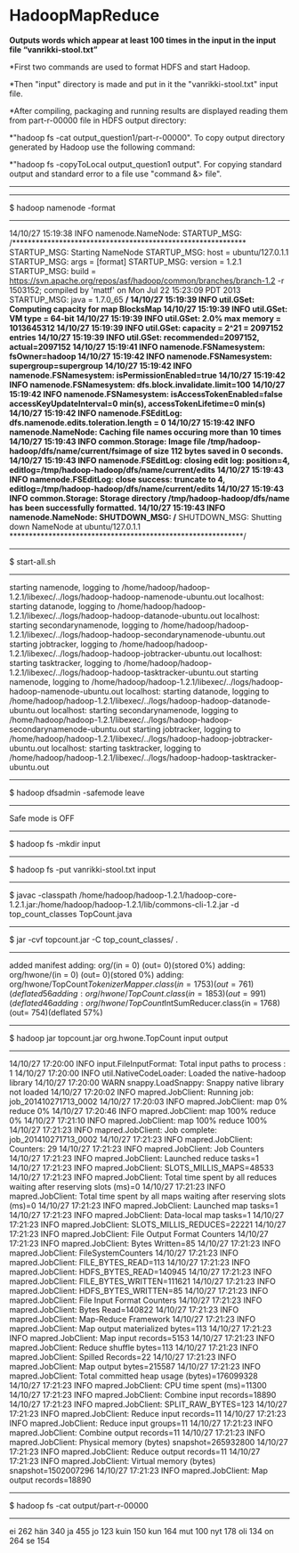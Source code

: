 HadoopMapReduce
===============

**Outputs words which appear at least 100 times in the input in the input file “vanrikki-stool.txt”**


*First two commands are used to format HDFS and start Hadoop. 

*Then "input" directory is made and put in it the "vanrikki-stool.txt" input file.  

*After compiling, packaging and running results are displayed reading them from part-r-00000 file in HDFS output directory:

*"hadoop fs -cat output_question1/part-r-00000". To copy output directory generated by Hadoop use the following command: 

*"hadoop fs -copyToLocal output_question1 output". For copying standard output and standard error to a file  use "command &> file".



****************************************************

****************************************************
$ hadoop namenode -format

****************************************************

14/10/27 15:19:38 INFO namenode.NameNode: STARTUP_MSG: 
/************************************************************
STARTUP_MSG: Starting NameNode
STARTUP_MSG:   host = ubuntu/127.0.1.1
STARTUP_MSG:   args = [format]
STARTUP_MSG:   version = 1.2.1
STARTUP_MSG:   build = https://svn.apache.org/repos/asf/hadoop/common/branches/branch-1.2 -r 1503152; compiled by 'mattf' on Mon Jul 22 15:23:09 PDT 2013
STARTUP_MSG:   java = 1.7.0_65
************************************************************/
14/10/27 15:19:39 INFO util.GSet: Computing capacity for map BlocksMap
14/10/27 15:19:39 INFO util.GSet: VM type       = 64-bit
14/10/27 15:19:39 INFO util.GSet: 2.0% max memory = 1013645312
14/10/27 15:19:39 INFO util.GSet: capacity      = 2^21 = 2097152 entries
14/10/27 15:19:39 INFO util.GSet: recommended=2097152, actual=2097152
14/10/27 15:19:41 INFO namenode.FSNamesystem: fsOwner=hadoop
14/10/27 15:19:42 INFO namenode.FSNamesystem: supergroup=supergroup
14/10/27 15:19:42 INFO namenode.FSNamesystem: isPermissionEnabled=true
14/10/27 15:19:42 INFO namenode.FSNamesystem: dfs.block.invalidate.limit=100
14/10/27 15:19:42 INFO namenode.FSNamesystem: isAccessTokenEnabled=false accessKeyUpdateInterval=0 min(s), accessTokenLifetime=0 min(s)
14/10/27 15:19:42 INFO namenode.FSEditLog: dfs.namenode.edits.toleration.length = 0
14/10/27 15:19:42 INFO namenode.NameNode: Caching file names occuring more than 10 times 
14/10/27 15:19:43 INFO common.Storage: Image file /tmp/hadoop-hadoop/dfs/name/current/fsimage of size 112 bytes saved in 0 seconds.
14/10/27 15:19:43 INFO namenode.FSEditLog: closing edit log: position=4, editlog=/tmp/hadoop-hadoop/dfs/name/current/edits
14/10/27 15:19:43 INFO namenode.FSEditLog: close success: truncate to 4, editlog=/tmp/hadoop-hadoop/dfs/name/current/edits
14/10/27 15:19:43 INFO common.Storage: Storage directory /tmp/hadoop-hadoop/dfs/name has been successfully formatted.
14/10/27 15:19:43 INFO namenode.NameNode: SHUTDOWN_MSG: 
/************************************************************
SHUTDOWN_MSG: Shutting down NameNode at ubuntu/127.0.1.1
************************************************************/

****************************************************
$ start-all.sh

****************************************************

starting namenode, logging to /home/hadoop/hadoop-1.2.1/libexec/../logs/hadoop-hadoop-namenode-ubuntu.out
localhost: starting datanode, logging to /home/hadoop/hadoop-1.2.1/libexec/../logs/hadoop-hadoop-datanode-ubuntu.out
localhost: starting secondarynamenode, logging to /home/hadoop/hadoop-1.2.1/libexec/../logs/hadoop-hadoop-secondarynamenode-ubuntu.out
starting jobtracker, logging to /home/hadoop/hadoop-1.2.1/libexec/../logs/hadoop-hadoop-jobtracker-ubuntu.out
localhost: starting tasktracker, logging to /home/hadoop/hadoop-1.2.1/libexec/../logs/hadoop-hadoop-tasktracker-ubuntu.out
starting namenode, logging to /home/hadoop/hadoop-1.2.1/libexec/../logs/hadoop-hadoop-namenode-ubuntu.out
localhost: starting datanode, logging to /home/hadoop/hadoop-1.2.1/libexec/../logs/hadoop-hadoop-datanode-ubuntu.out
localhost: starting secondarynamenode, logging to /home/hadoop/hadoop-1.2.1/libexec/../logs/hadoop-hadoop-secondarynamenode-ubuntu.out
starting jobtracker, logging to /home/hadoop/hadoop-1.2.1/libexec/../logs/hadoop-hadoop-jobtracker-ubuntu.out
localhost: starting tasktracker, logging to /home/hadoop/hadoop-1.2.1/libexec/../logs/hadoop-hadoop-tasktracker-ubuntu.out

****************************************************
$ hadoop dfsadmin -safemode leave

****************************************************

Safe mode is OFF


****************************************************
$ hadoop fs -mkdir input

****************************************************

$ hadoop fs -put vanrikki-stool.txt input



****************************************************

$ javac -classpath /home/hadoop/hadoop-1.2.1/hadoop-core-1.2.1.jar:/home/hadoop/hadoop-1.2.1/lib/commons-cli-1.2.jar -d top_count_classes TopCount.java 

****************************************************

$ jar -cvf topcount.jar -C top_count_classes/ . 

****************************************************

added manifest
adding: org/(in = 0) (out= 0)(stored 0%)
adding: org/hwone/(in = 0) (out= 0)(stored 0%)
adding: org/hwone/TopCount$TokenizerMapper.class(in = 1753) (out= 761)(deflated 56%)
adding: org/hwone/TopCount.class(in = 1853) (out= 991)(deflated 46%)
adding: org/hwone/TopCount$IntSumReducer.class(in = 1768) (out= 754)(deflated 57%)

****************************************************

$ hadoop jar topcount.jar org.hwone.TopCount input output 

****************************************************

14/10/27 17:20:00 INFO input.FileInputFormat: Total input paths to process : 1
14/10/27 17:20:00 INFO util.NativeCodeLoader: Loaded the native-hadoop library
14/10/27 17:20:00 WARN snappy.LoadSnappy: Snappy native library not loaded
14/10/27 17:20:02 INFO mapred.JobClient: Running job: job_201410271713_0002
14/10/27 17:20:03 INFO mapred.JobClient:  map 0% reduce 0%
14/10/27 17:20:46 INFO mapred.JobClient:  map 100% reduce 0%
14/10/27 17:21:10 INFO mapred.JobClient:  map 100% reduce 100%
14/10/27 17:21:23 INFO mapred.JobClient: Job complete: job_201410271713_0002
14/10/27 17:21:23 INFO mapred.JobClient: Counters: 29
14/10/27 17:21:23 INFO mapred.JobClient:   Job Counters 
14/10/27 17:21:23 INFO mapred.JobClient:     Launched reduce tasks=1
14/10/27 17:21:23 INFO mapred.JobClient:     SLOTS_MILLIS_MAPS=48533
14/10/27 17:21:23 INFO mapred.JobClient:     Total time spent by all reduces waiting after reserving slots (ms)=0
14/10/27 17:21:23 INFO mapred.JobClient:     Total time spent by all maps waiting after reserving slots (ms)=0
14/10/27 17:21:23 INFO mapred.JobClient:     Launched map tasks=1
14/10/27 17:21:23 INFO mapred.JobClient:     Data-local map tasks=1
14/10/27 17:21:23 INFO mapred.JobClient:     SLOTS_MILLIS_REDUCES=22221
14/10/27 17:21:23 INFO mapred.JobClient:   File Output Format Counters 
14/10/27 17:21:23 INFO mapred.JobClient:     Bytes Written=85
14/10/27 17:21:23 INFO mapred.JobClient:   FileSystemCounters
14/10/27 17:21:23 INFO mapred.JobClient:     FILE_BYTES_READ=113
14/10/27 17:21:23 INFO mapred.JobClient:     HDFS_BYTES_READ=140945
14/10/27 17:21:23 INFO mapred.JobClient:     FILE_BYTES_WRITTEN=111621
14/10/27 17:21:23 INFO mapred.JobClient:     HDFS_BYTES_WRITTEN=85
14/10/27 17:21:23 INFO mapred.JobClient:   File Input Format Counters 
14/10/27 17:21:23 INFO mapred.JobClient:     Bytes Read=140822
14/10/27 17:21:23 INFO mapred.JobClient:   Map-Reduce Framework
14/10/27 17:21:23 INFO mapred.JobClient:     Map output materialized bytes=113
14/10/27 17:21:23 INFO mapred.JobClient:     Map input records=5153
14/10/27 17:21:23 INFO mapred.JobClient:     Reduce shuffle bytes=113
14/10/27 17:21:23 INFO mapred.JobClient:     Spilled Records=22
14/10/27 17:21:23 INFO mapred.JobClient:     Map output bytes=215587
14/10/27 17:21:23 INFO mapred.JobClient:     Total committed heap usage (bytes)=176099328
14/10/27 17:21:23 INFO mapred.JobClient:     CPU time spent (ms)=11300
14/10/27 17:21:23 INFO mapred.JobClient:     Combine input records=18890
14/10/27 17:21:23 INFO mapred.JobClient:     SPLIT_RAW_BYTES=123
14/10/27 17:21:23 INFO mapred.JobClient:     Reduce input records=11
14/10/27 17:21:23 INFO mapred.JobClient:     Reduce input groups=11
14/10/27 17:21:23 INFO mapred.JobClient:     Combine output records=11
14/10/27 17:21:23 INFO mapred.JobClient:     Physical memory (bytes) snapshot=265932800
14/10/27 17:21:23 INFO mapred.JobClient:     Reduce output records=11
14/10/27 17:21:23 INFO mapred.JobClient:     Virtual memory (bytes) snapshot=1502007296
14/10/27 17:21:23 INFO mapred.JobClient:     Map output records=18890

****************************************************


$ hadoop fs -cat output/part-r-00000 

****************************************************

ei	262
hän	340
ja	455
jo	123
kuin	150
kun	164
mut	100
nyt	178
oli	134
on	264
se	154
